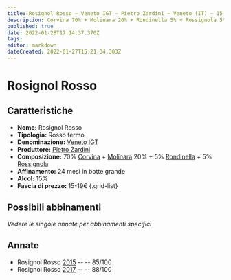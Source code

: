```yaml
---
title: Rosignol Rosso – Veneto IGT – Pietro Zardini – Veneto (IT) – 15-19€ – 3★
description: Corvina 70% + Molinara 20% + Rondinella 5% + Rossignola 5%
published: true
date: 2022-01-28T17:14:37.370Z
tags: 
editor: markdown
dateCreated: 2022-01-27T15:21:34.303Z
---
```


# Rosignol Rosso

## Caratteristiche
- **Nome:** <span class="nome">Rosignol Rosso</span>
- **Tipologia:** Rosso fermo
- **Denominazione:** <span class="denominazione">[Veneto IGT](/denominazioni/Italia/Veneto/IGT/Veneto)</span>
- **Produttore:** <span class="cantina">[Pietro Zardini](/produttori/Italia/Veneto/Pietro-Zardini)</span> 
- **Composizione:** 70% [Corvina](/vitigni/Italia/corvina) + [Molinara](/vitigni/Italia/molinara) 20% + 5% [Rondinella](/vitigni/Italia/rondinella) + 5% [Rossignola](/vitigni/Italia/rossignola)
- **Affinamento:** 24 mesi in botte grande
- **Alcol:** 15%
- **Fascia di prezzo:** 15-19€
{.grid-list}

## Possibili abbinamenti
*Vedere le singole annate per abbinamenti specifici*

## Annate
- Rosignol Rosso [2015](vini/Italia/Veneto/Pietro-Zardini/Rosignol-Rosso/2015) -- <span class="star-3"></span> -- 85/100
- Rosignol Rosso [2017](vini/Italia/Veneto/Pietro-Zardini/Rosignol-Rosso/2017) -- <span class="star-3"></span> -- 88/100
